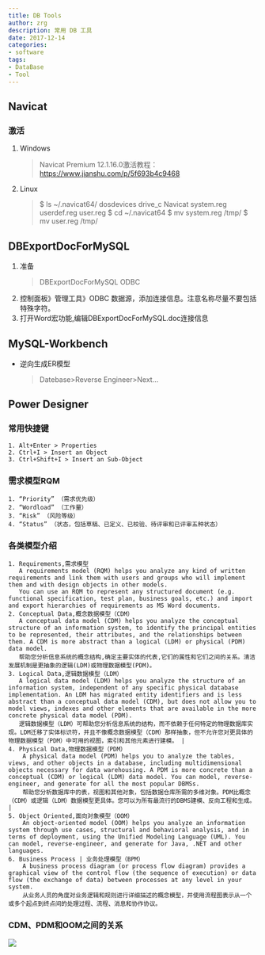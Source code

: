 ```yaml
---
title: DB Tools
author: zrg
description: 常用 DB 工具
date: 2017-12-14
categories:
- software
tags:
- DataBase
- Tool
---
```


## Navicat
### 激活
1. Windows
   > Navicat Premium 12.1.16.0激活教程： https://www.jianshu.com/p/5f693b4c9468 
2. Linux
   > $ ls ~/.navicat64/ 
   > dosdevices  drive_c  Navicat  system.reg  userdef.reg  user.reg 
   > $ cd ~/.navicat64 
   > $ mv system.reg /tmp/ 
   > $ mv user.reg /tmp/

## DBExportDocForMySQL
1. 准备
	> DBExportDocForMySQL
	> ODBC
2. 控制面板》管理工具》ODBC 数据源，添加连接信息。注意名称尽量不要包括特殊字符。 
3. 打开Word宏功能,编辑DBExportDocForMySQL.doc连接信息 

## MySQL-Workbench
+ 逆向生成ER模型
	> Datebase>Reverse Engineer>Next… 

## Power Designer
### 常用快捷键
    1. Alt+Enter > Properties
    2. Ctrl+I > Insert an Object
	3. Ctrl+Shift+I > Insert an Sub-Object

### 需求模型RQM 
    1. “Priority” （需求优先级）
	2. “Wordload” （工作量）
	3. “Risk” （风险等级）
	4. “Status” （状态，包括草稿、已定义、已校验、待评审和已评审五种状态）

### 各类模型介绍
    1. Requirements,需求模型
	   A requirements model (RQM) helps you analyze any kind of written requirements and link them with users and groups who will implement them and with design objects in other models. 
       You can use an RQM to represent any structured document (e.g. functional specification, test plan, business goals, etc.) and import and export hierarchies of requirements as MS Word documents.
    2. Conceptual Data,概念数据模型（CDM）
       A conceptual data model (CDM) helps you analyze the conceptual structure of an information system, to identify the principal entities to be represented, their attributes, and the relationships between them. A CDM is more abstract than a logical (LDM) or physical (PDM) data model.
       帮助您分析信息系统的概念结构,确定主要实体的代表,它们的属性和它们之间的关系。清洁发展机制是更抽象的逻辑(LDM)或物理数据模型(PDM)。
    3. Logical Data,逻辑数据模型（LDM）
       A logical data model (LDM) helps you analyze the structure of an information system, independent of any specific physical database implementation. An LDM has migrated entity identifiers and is less abstract than a conceptual data model (CDM), but does not allow you to model views, indexes and other elements that are available in the more concrete physical data model (PDM). 
       逻辑数据模型（LDM）可帮助您分析信息系统的结构，而不依赖于任何特定的物理数据库实现。LDM迁移了实体标识符，并且不像概念数据模型（CDM）那样抽象，但不允许您对更具体的物理数据模型（PDM）中可用的视图，索引和其他元素进行建模。 |
	4. Physical Data,物理数据模型（PDM）
		A physical data model (PDM) helps you to analyze the tables, views, and other objects in a database, including multidimensional objects necessary for data warehousing. A PDM is more concrete than a conceptual (CDM) or logical (LDM) data model. You can model, reverse-engineer, and generate for all the most popular DBMSs. 
		帮助您分析数据库中的表，视图和其他对象，包括数据仓库所需的多维对象。PDM比概念（CDM）或逻辑（LDM）数据模型更具体。您可以为所有最流行的DBMS建模、反向工程和生成。                                                                                                                  |
	5. Object Oriented,面向对象模型（OOM）
		An object-oriented model (OOM) helps you analyze an information system through use cases, structural and behavioral analysis, and in terms of deployment, using the Unified Modeling Language (UML). You can model, reverse-engineer, and generate for Java, .NET and other languages. 
	6. Business Process | 业务处理模型（BPM）
		A business process diagram (or process flow diagram) provides a graphical view of the control flow (the sequence of execution) or data flow (the exchange of data) between processes at any level in your system. 
		从业务人员的角度对业务逻辑和规则进行详细描述的概念模型，并使用流程图表示从一个或多个起点到终点间的处理过程、流程、消息和协作协议。

### CDM、PDM和OOM之间的关系 
![]({{site.url}}/assets/images/cdm-pdm-oom.png)



